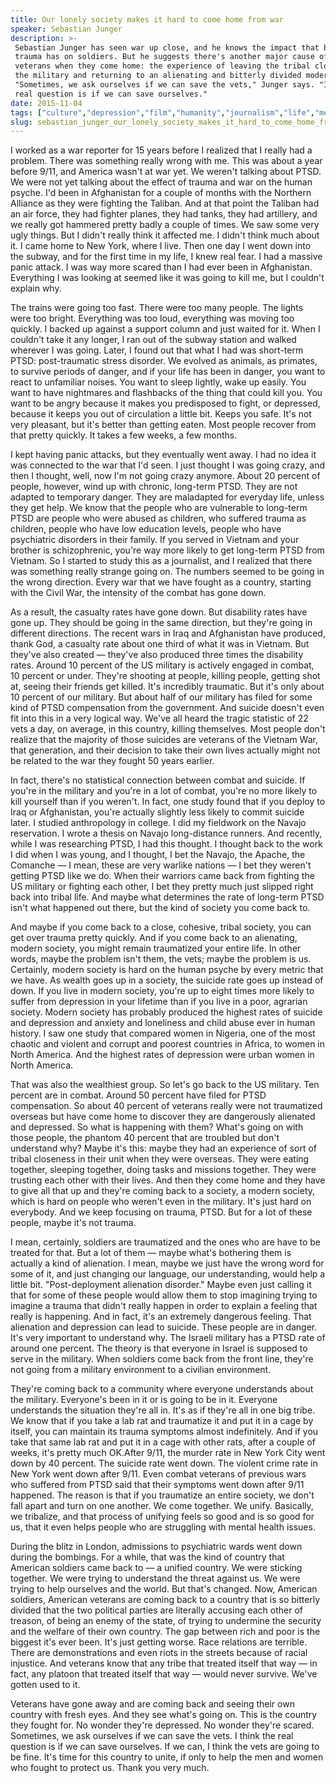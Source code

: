 ```yaml
---
title: Our lonely society makes it hard to come home from war
speaker: Sebastian Junger
description: >-
 Sebastian Junger has seen war up close, and he knows the impact that battlefield
 trauma has on soldiers. But he suggests there's another major cause of pain for
 veterans when they come home: the experience of leaving the tribal closeness of
 the military and returning to an alienating and bitterly divided modern society.
 "Sometimes, we ask ourselves if we can save the vets," Junger says. "I think the
 real question is if we can save ourselves."
date: 2015-11-04
tags: ["culture","depression","film","humanity","journalism","life","mental-health","military","pain","social-change","violence","war","death","ptsd"]
slug: sebastian_junger_our_lonely_society_makes_it_hard_to_come_home_from_war
---
```


I worked as a war reporter for 15 years before I realized that I really had a problem.
There was something really wrong with me. This was about a year before 9/11, and America
wasn't at war yet. We weren't talking about PTSD. We were not yet talking about the effect
of trauma and war on the human psyche. I'd been in Afghanistan for a couple of months with
the Northern Alliance as they were fighting the Taliban. And at that point the Taliban had
an air force, they had fighter planes, they had tanks, they had artillery, and we really
got hammered pretty badly a couple of times. We saw some very ugly things. But I didn't
really think it affected me. I didn't think much about it. I came home to New York, where I
live. Then one day I went down into the subway, and for the first time in my life, I knew
real fear. I had a massive panic attack. I was way more scared than I had ever been in
Afghanistan. Everything I was looking at seemed like it was going to kill me, but I
couldn't explain why.

The trains were going too fast. There were too many people. The lights were too bright.
Everything was too loud, everything was moving too quickly. I backed up against a support
column and just waited for it. When I couldn't take it any longer, I ran out of the subway
station and walked wherever I was going. Later, I found out that what I had was short-term
PTSD: post-traumatic stress disorder. We evolved as animals, as primates, to survive
periods of danger, and if your life has been in danger, you want to react to unfamiliar
noises. You want to sleep lightly, wake up easily. You want to have nightmares and
flashbacks of the thing that could kill you. You want to be angry because it makes you
predisposed to fight, or depressed, because it keeps you out of circulation a little bit.
Keeps you safe. It's not very pleasant, but it's better than getting eaten. Most people
recover from that pretty quickly. It takes a few weeks, a few months.

I kept having panic attacks, but they eventually went away. I had no idea it was connected
to the war that I'd seen. I just thought I was going crazy, and then I thought, well, now
I'm not going crazy anymore. About 20 percent of people, however, wind up with chronic,
long-term PTSD. They are not adapted to temporary danger. They are maladapted for everyday
life, unless they get help. We know that the people who are vulnerable to long-term PTSD
are people who were abused as children, who suffered trauma as children, people who have
low education levels, people who have psychiatric disorders in their family. If you served
in Vietnam and your brother is schizophrenic, you're way more likely to get long-term PTSD
from Vietnam. So I started to study this as a journalist, and I realized that there was
something really strange going on. The numbers seemed to be going in the wrong direction.
Every war that we have fought as a country, starting with the Civil War, the intensity of
the combat has gone down.

As a result, the casualty rates have gone down. But disability rates have gone up. They
should be going in the same direction, but they're going in different directions. The
recent wars in Iraq and Afghanistan have produced, thank God, a casualty rate about one
third of what it was in Vietnam. But they've also created — they've also produced three
times the disability rates. Around 10 percent of the US military is actively engaged in
combat, 10 percent or under. They're shooting at people, killing people, getting shot at,
seeing their friends get killed. It's incredibly traumatic. But it's only about 10 percent
of our military. But about half of our military has filed for some kind of PTSD
compensation from the government. And suicide doesn't even fit into this in a very logical
way. We've all heard the tragic statistic of 22 vets a day, on average, in this country,
killing themselves. Most people don't realize that the majority of those suicides are
veterans of the Vietnam War, that generation, and their decision to take their own lives
actually might not be related to the war they fought 50 years earlier.

In fact, there's no statistical connection between combat and suicide. If you're in the
military and you're in a lot of combat, you're no more likely to kill yourself than if you
weren't. In fact, one study found that if you deploy to Iraq or Afghanistan, you're
actually slightly less likely to commit suicide later. I studied anthropology in college. I
did my fieldwork on the Navajo reservation. I wrote a thesis on Navajo long-distance
runners. And recently, while I was researching PTSD, I had this thought. I thought back to
the work I did when I was young, and I thought, I bet the Navajo, the Apache, the Comanche
— I mean, these are very warlike nations — I bet they weren't getting PTSD like we do.
When their warriors came back from fighting the US military or fighting each other, I bet
they pretty much just slipped right back into tribal life. And maybe what determines the
rate of long-term PTSD isn't what happened out there, but the kind of society you come
back to.

And maybe if you come back to a close, cohesive, tribal society, you can get over trauma
pretty quickly. And if you come back to an alienating, modern society, you might remain
traumatized your entire life. In other words, maybe the problem isn't them, the vets;
maybe the problem is us. Certainly, modern society is hard on the human psyche by every
metric that we have. As wealth goes up in a society, the suicide rate goes up instead of
down. If you live in modern society, you're up to eight times more likely to suffer from
depression in your lifetime than if you live in a poor, agrarian society. Modern society
has probably produced the highest rates of suicide and depression and anxiety and
loneliness and child abuse ever in human history. I saw one study that compared women in
Nigeria, one of the most chaotic and violent and corrupt and poorest countries in Africa,
to women in North America. And the highest rates of depression were urban women in North
America.

That was also the wealthiest group. So let's go back to the US military. Ten percent are in
combat. Around 50 percent have filed for PTSD compensation. So about 40 percent of
veterans really were not traumatized overseas but have come home to discover they are
dangerously alienated and depressed. So what is happening with them? What's going on with
those people, the phantom 40 percent that are troubled but don't understand why? Maybe it's
this: maybe they had an experience of sort of tribal closeness in their unit when they
were overseas. They were eating together, sleeping together, doing tasks and missions
together. They were trusting each other with their lives. And then they come home and they
have to give all that up and they're coming back to a society, a modern society, which is
hard on people who weren't even in the military. It's just hard on everybody. And we keep
focusing on trauma, PTSD. But for a lot of these people, maybe it's not
trauma.

I mean, certainly, soldiers are traumatized and the ones who are have to be treated for
that. But a lot of them — maybe what's bothering them is actually a kind of alienation. I
mean, maybe we just have the wrong word for some of it, and just changing our language,
our understanding, would help a little bit. "Post-deployment alienation disorder." Maybe
even just calling it that for some of these people would allow them to stop imagining
trying to imagine a trauma that didn't really happen in order to explain a feeling that
really is happening. And in fact, it's an extremely dangerous feeling. That alienation and
depression can lead to suicide. These people are in danger. It's very important to
understand why. The Israeli military has a PTSD rate of around one percent. The theory is
that everyone in Israel is supposed to serve in the military. When soldiers come back from
the front line, they're not going from a military environment to a civilian
environment.

They're coming back to a community where everyone understands about the military.
Everyone's been in it or is going to be in it. Everyone understands the situation they're
all in. It's as if they're all in one big tribe. We know that if you take a lab rat and
traumatize it and put it in a cage by itself, you can maintain its trauma symptoms almost
indefinitely. And if you take that same lab rat and put it in a cage with other rats,
after a couple of weeks, it's pretty much OK.After 9/11, the murder rate in New York City
went down by 40 percent. The suicide rate went down. The violent crime rate in New York
went down after 9/11. Even combat veterans of previous wars who suffered from PTSD said
that their symptoms went down after 9/11 happened. The reason is that if you traumatize an
entire society, we don't fall apart and turn on one another. We come together. We unify.
Basically, we tribalize, and that process of unifying feels so good and is so good for us,
that it even helps people who are struggling with mental health issues.

During the blitz in London, admissions to psychiatric wards went down during the
bombings. For a while, that was the kind of country that American soldiers came back to — a
unified country. We were sticking together. We were trying to understand the threat
against us. We were trying to help ourselves and the world. But that's changed. Now,
American soldiers, American veterans are coming back to a country that is so bitterly
divided that the two political parties are literally accusing each other of treason, of
being an enemy of the state, of trying to undermine the security and the welfare of their
own country. The gap between rich and poor is the biggest it's ever been. It's just
getting worse. Race relations are terrible. There are demonstrations and even riots in the
streets because of racial injustice. And veterans know that any tribe that treated itself
that way — in fact, any platoon that treated itself that way — would never survive. We've
gotten used to it.

Veterans have gone away and are coming back and seeing their own country with fresh eyes.
And they see what's going on. This is the country they fought for. No wonder they're
depressed. No wonder they're scared. Sometimes, we ask ourselves if we can save the vets. I
think the real question is if we can save ourselves. If we can, I think the vets are going
to be fine. It's time for this country to unite, if only to help the men and women who
fought to protect us. Thank you very much.

<!--
ad_duration=3.33
comment_count=75
event="TED Talks Live"
external_start_time=0
has_talk_citation=0
intro_duration=11.82
is_subtitle_required="False"
is_talk_featured="True"
language="en"
language_swap="False"
native_language="en"
number_of_related_talks=6
number_of_speakers=1
number_of_subtitled_videos=24
number_of_tags=14
number_of_talk_download_languages=24
number_of_talk_more_resources=2
number_of_talk_recommendations=0
number_of_talks_take_actions=0
post_ad_duration=0.83
published_timestamp="2016-05-18 14:22:09"
recording_date="2015-11-04"
speaker_description="Journalist and documentarian"
speaker_is_published=1
speaker_name="Sebastian Junger"
talk_name="Our lonely society makes it hard to come home from war"
talks_tags=["culture","depression","film","humanity","journalism","life","mental-health","military","pain","social-change","violence","war","death","ptsd"]
talks_take_action=[]
url_photo_speaker="https://pe.tedcdn.com/images/ted/754f2a41f233633d247b8d21612d9fca225e0e85_254x191.jpg"
url_photo_talk="https://s3.amazonaws.com/talkstar-photos/uploads/b8fb2bce-6690-45d6-a3e0-0a70fbdd3cea/SebastianJunger_2015P-embed.jpg"
url_webpage="https://www.ted.com/talks/sebastian_junger_our_lonely_society_makes_it_hard_to_come_home_from_war"
video_type_name="TED Stage Talk"
-->